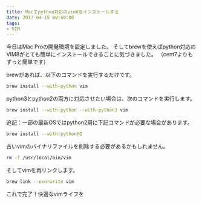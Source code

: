 ```yaml
---
title: Macでpython対応のvim8をインストールする
date: 2017-04-15 00:50:08
tags: 
- VIM
---
```


今日はMac Proの開発環境を設定しました。
そしてbrewを使えばpython対応のVIM8がとても簡単にインストールできることに気づきました。
（cent7よりもずっと簡単です）

brewがあれば、以下のコマンドを実行するだけです。

```bash
brew install --with-python vim
```

python3とpython2の両方に対応させたい場合は、次のコマンドを実行します。

```bash
brew install --with-python --with-python3 vim
```

追記：一部の最新OSではpython2用に下記コマンドが必要な場合があります。

```bash
brew install --with-python@2
```

古いvimのバイナリファイルを削除する必要があるかもしれません。

```bash
rm -f /usr/local/bin/vim
```

そしてvimを再リンクします。

```bash
brew link --overwrite vim

```

これで完了！快適なvimライフを
